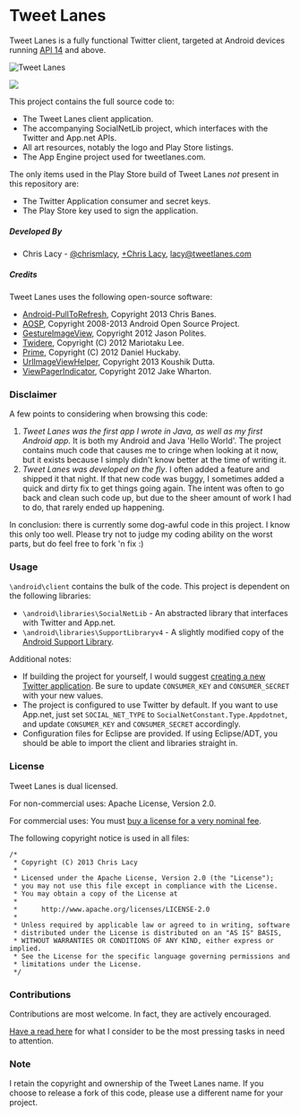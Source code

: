 # Tweet Lanes

Tweet Lanes is a fully functional Twitter client, targeted at Android devices running [API 14](http://developer.android.com/about/versions/android-4.0.html) and above. 

![Tweet Lanes](https://s3.amazonaws.com/tweetlanes/tweetlanes_github_promo_shot.png)

<a href="https://play.google.com/store/apps/details?id=com.tweetlanes.android">
<img src="https://developer.android.com/images/brand/en_app_rgb_wo_60.png" border="0">
</a>


This project contains the full source code to:

* The Tweet Lanes client application.
* The accompanying SocialNetLib project, which interfaces with the Twitter and App.net APIs.
* All art resources, notably the logo and Play Store listings.
* The App Engine project used for tweetlanes.com.

The only items used in the Play Store build of Tweet Lanes _not_ present in this repository are:

* The Twitter Application consumer and secret keys.
* The Play Store key used to sign the application.



##### Developed By
* Chris Lacy - [@chrismlacy](http://twitter.com/chrismlacy), [+Chris Lacy](https://plus.google.com/104649936579980037256/posts), <lacy@tweetlanes.com>

##### Credits
Tweet Lanes uses the following open-source software:

* [Android-PullToRefresh](https://github.com/chrisbanes/Android-PullToRefresh), Copyright 2013 Chris Banes.
* [AOSP](http://source.android.com/), Copyright 2008-2013 Android Open Source Project.
* [GestureImageView](https://github.com/jasonpolites/gesture-imageview), Copyright 2012 Jason Polites.
* [Twidere](https://github.com/mariotaku/twidere), Copyright (C) 2012 Mariotaku Lee.
* [Prime](https://github.com/DHuckaby/Prime), Copyright (C) 2012 Daniel Huckaby.
* [UrlImageViewHelper](https://github.com/koush/UrlImageViewHelper), Copyright 2013 Koushik Dutta.
* [ViewPagerIndicator](https://github.com/JakeWharton/Android-ViewPagerIndicator), Copyright 2012 Jake Wharton.

### Disclaimer

A few points to considering when browsing this code:

1. *Tweet Lanes was the first app I wrote in Java, as well as my first Android app.* It is both my Android and Java 'Hello World'. The project contains much code that causes me to cringe when looking at it now, but it exists because I simply didn't know better at the time of writing it. 
2. *Tweet Lanes was developed on the fly*. I often added a feature and shipped it that night. If that new code was buggy, I sometimes added a quick and dirty fix to get things going again. The intent was often to go back and clean such code up, but due to the sheer amount of work I had to do, that rarely ended up happening.

In conclusion: there is currently some dog-awful code in this project. I know this only too well. Please try not to judge my coding ability on the worst parts, but do feel free to fork 'n fix :)


### Usage

`\android\client` contains the bulk of the code. This project is dependent on the following libraries:

* `\android\libraries\SocialNetLib` - An abstracted library that interfaces with Twitter and App.net.
* `\android\libraries\SupportLibraryv4` - A slightly modified copy of the [Android Support Library](http://developer.android.com/tools/extras/support-library.html).

Additional notes: 

* If building the project for yourself, I would suggest [creating a new Twitter application](https://dev.twitter.com/apps). Be sure to update `CONSUMER_KEY` and `CONSUMER_SECRET` with your new values.
* The project is configured to use Twitter by default. If you want to use App.net, just set `SOCIAL_NET_TYPE` to `SocialNetConstant.Type.Appdotnet`, and update `CONSUMER_KEY` and `CONSUMER_SECRET` accordingly.
* Configuration files for Eclipse are provided. If using Eclipse/ADT, you should be able to import the client and libraries straight in. 

### License

Tweet Lanes is dual licensed. 

For non-commercial uses: Apache License, Version 2.0.

For commercial uses: You must [buy a license for a very nominal fee](http://www.tweetlanes.com/buy_source_license). 

The following copyright notice is used in all files:

```
/*
 * Copyright (C) 2013 Chris Lacy
 *
 * Licensed under the Apache License, Version 2.0 (the "License");
 * you may not use this file except in compliance with the License.
 * You may obtain a copy of the License at
 *
 *      http://www.apache.org/licenses/LICENSE-2.0
 *
 * Unless required by applicable law or agreed to in writing, software
 * distributed under the License is distributed on an "AS IS" BASIS,
 * WITHOUT WARRANTIES OR CONDITIONS OF ANY KIND, either express or implied.
 * See the License for the specific language governing permissions and
 * limitations under the License.
 */
```


### Contributions

Contributions are most welcome. In fact, they are actively encouraged. 

[Have a read here](https://github.com/chrislacy/TweetLanes/wiki/What-needs-to-be-done) for what I consider to be the most pressing tasks in need to attention.


### Note

I retain the copyright and ownership of the Tweet Lanes name. If you choose to release a fork of this code, please use a different name for your project.
